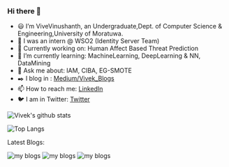 ### Hi there 👋

<!--
**VivekVinushanth/VivekVinushanth** is a ✨ _special_ ✨ repository because its `README.md` (this file) appears on your GitHub profile. -->


- 😃 I’m ViveVinushanth, an Undergraduate,Dept. of Computer Science & Engineering,University of Moratuwa.
- 🏢 I was an intern @ WSO2 (Identity Server Team) 
- 🔭 Currently working on: Human Affect Based Threat Prediction
- 🌱 I’m currently learning: MachineLearning, DeepLearning & NN, DataMining
- 💬 Ask me about: IAM, CIBA, EG-SMOTE 
- :black_nib: I blog in : [Medium/Vivek_Blogs](https://medium.com/@vivekc.16)
- 📫 How to reach me: [LinkedIn](https://www.linkedin.com/in/vivek-vinushanth-christopher/)
- 🐦 I am in Twitter: [Twitter](https://twitter.com/CVinushanth)

![Vivek's github stats](https://github-readme-stats.vercel.app/api?username=VivekVinushanth&show_icons=true&theme=radical)

![Top Langs](https://github-readme-stats.vercel.app/api/top-langs/?username=VivekVinushanth&layout=compact&hide=css,html,javascript)

Latest Blogs:

![my blogs](https://github-readme-medium-recent-article.vercel.app/medium/@vivekc.16/0)
![my blogs](https://github-readme-medium-recent-article.vercel.app/medium/@vivekc.16/1)
![my blogs](https://github-readme-medium-recent-article.vercel.app/medium/@vivekc.16/2)

